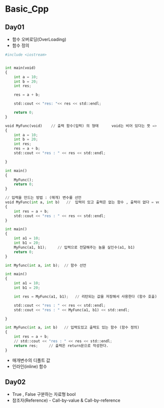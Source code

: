 # Basic_Cpp

## Day01
  - 함수 오버로딩(OverLoading)
  - 함수 정의
```python
#include <iostream>


int main(void)
{
	int a = 10;
	int b = 20;
	int res;

	res = a + b;

	std::cout << "res: "<< res << std::endl;

	return 0;
}

void MyFunc(void)    // 출력 함수(입력) 의 형태		void는 비어 있다는 뜻 => 입, 출력 모두 비어있음
{
	int a = 10;
	int b = 20;
	int res;
	res = a + b;
	std::cout << "res : " << res << std::endl;

}

int main()
{
	MyFunc();
	return 0;
}

// 입력을 만드는 방법 : (매개) 변수를 선언
void MyFunc(int a, int b)	//  입력이 있고 출력은 없는 함수 , 출력이 없다 = void
{
	int res = a + b;
	std::cout << "res : " << res << std::endl;
}

int main()
{
	int a1 = 10;
	int b1 = 20;
	MyFunc(a1, b1);		// 입력으로 전달해주는 놈을 실인수(a1, b1)
	return 0;
}

int Myfunc(int a, int b);  // 함수 선언

int main()
{
	int a1 = 10;
	int b1 = 20;

	int res = MyFunc(a1, b1);	// 리턴되는 값을 저장해서 사용한다 (함수 호출)

	std::cout << "res : " << res << std::endl;
	std::cout << "res : " << MyFunc(a1, b1) << std::endl;

}

int MyFunc(int a, int b)   // 입력도있고 출력도 있는 함수 (함수 정의)
{
	int res = a + b;
	// std::cout << "res : " << res << std::endl;
	return res;		// 출력은 return문으로 작성한다.
}

```
  
  
  - 매개변수의 디폴트 값
  - 인라인(inline) 함수
  
  
## Day02
   - True , False 구분하는 자료형 bool
   - 참조자(Reference)
   	- Call-by-value & Call-by-reference
